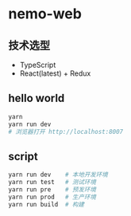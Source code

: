 # nemo-web

## 技术选型

  - TypeScript
  - React(latest) + Redux

## hello world

```bash
yarn
yarn run dev
# 浏览器打开 http://localhost:8007
```

## script

```bash
yarn run dev    # 本地开发环境
yarn run test   # 测试环境
yarn run pre    # 预发环境
yarn run prod   # 生产环境
yarn run build  # 构建
```

